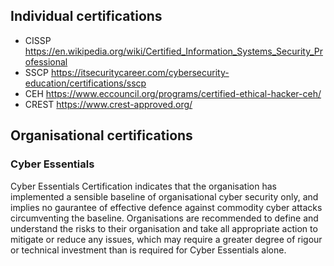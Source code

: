  
## Individual certifications

* CISSP https://en.wikipedia.org/wiki/Certified_Information_Systems_Security_Professional
* SSCP https://itsecuritycareer.com/cybersecurity-education/certifications/sscp
* CEH https://www.eccouncil.org/programs/certified-ethical-hacker-ceh/
* CREST https://www.crest-approved.org/

## Organisational certifications

### Cyber Essentials

Cyber Essentials Certification indicates that the organisation has implemented a sensible baseline of organisational cyber security only, and implies no gaurantee of effective defence against commodity cyber attacks circumventing the baseline. Organisations are recommended to define and understand the risks to their organisation and take all appropriate action to mitigate or reduce any issues, which may require a greater degree of rigour or technical investment than is required for Cyber Essentials alone.
